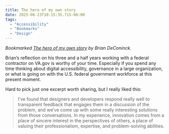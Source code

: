 ```yaml
---
title: The hero of my own story
date: 2025-06-23T10:15:35.715-06:00
tags:
  - "Accessibility"
  - "Bookmarks"
  - "Design"
---
```


<div class="u-bookmark-of h-cite">
<p><i>Bookmarked <a class="u-url p-name" href="https://www.briandeconinck.com/the-hero-of-my-own-story/">The hero of my own story</a> by <span class="p-author">Brian DeConinck</span>.</i></p>
</div>

<div class="e-content">
<p>Brian’s reflection on his three and a half years working with a federal contractor on VA.gov is worthy of your time. Especially if you spend any time thinking about digital accessibility, governance in a large organization, or what is going on with the U.S. federal government workforce at this present moment.</p>

<p>Hard to pick just one excerpt worth sharing, but I really liked this:</p>

<blockquote><p>I’ve found that designers and developers respond really well to transparent feedback that engages them in a discussion of the problem, and we’ve come up with some really interesting solutions from those conversations. In my experience, innovation comes from a place of sincere interest in the perspectives of others, a place of valuing their professionalism, expertise, and problem-solving abilities.</p>
</blockquote>
</div>